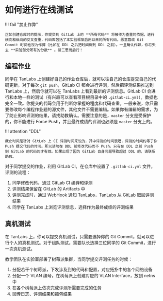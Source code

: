 # 如何进行在线测试

!!! fail "禁止作弊"

    正如创建仓库时的提示，你提交到 GitLab 上的 **所有代码** 将被作为查重的依据，进行横向和纵向的交叉查重，代码库包括了本实验框架启用以来的所有代码。恶意篡改 Git Commit 时间也视为作弊（比如在 DDL 之后把时间调到 DDL 之前）。一旦确认作弊，你将失去 **实验部分所有的分数** 。请三思而后行！

## 编程作业

同学在 TanLabs 上创建好自己的作业仓库后，就可以往自己的仓库提交自己的代码更新。对于每次 `git push`，GitLab CI 都会进行评测，然后把评测结果推送到 TanLabs 上，然后你就可以在 TanLabs 上看到最新的评测信息。GitLab CI 会进行和本地一样的测试（有兴趣可以查看项目根目录中的 `.gitlab-ci.yml`），数据也完全一致。你提交的代码会用于判断你掌握的程度和代码查重。一般来说，你只需要修改每个编程作业题的源文件，其他文件不需要编辑。如果你有编辑的需求，为了防止影响评测的结果，请找助教确认。需要注意的是，`master` 分支是受保护的，你不能进行 Force Push，并且最终成绩的评测也必须是 `master` 分支上的。

!!! attention "DDL"

    截止时间是针对 GitLab 上 CI 评测时间来说的，其中评测的时间很短，评测的时间约等于你 Push 提交代码的时间。所以请勿在 DDL 前修改代码而不 Push，只有在 DDL 之前 Push 到 GitLab 的代码的才有效。如果出现了因为 GitLab 自身问题导致超过 DDL 的，请联系助教。

对于同学提交的作业，利用 GitLab CI，在仓库中设置了 `.gitlab-ci.yml` 文件，评测的流程：

1. 同学修改代码，通过 GitLab CI 编译和评测
2. 评测结果保留在 GitLab 的 Artifacts 中
3. 评测完成时，通过 WebHook 通知 TanLabs，TanLabs 从 GitLab 取回评测结果
4. 同学在 TanLabs 上浏览评测信息，选择作为最终成绩的评测结果

## 真机测试

在 TanLabs 上，你可以提交真机测试，只需要选择你的 Git Commit，就可以进行个人的真机测试。对于组队测试，需要队长选择三位同学的 Git Commit，进行一次真机测试。

教学团队在实验室部署了树莓派集群，当同学提交评测任务的时候：

1. 分配若干个树莓派，下发涉及到的代码和配置，对应拓扑中的各个网络设备
2. 分配一个 VLAN 编号，在树莓派上创建对应的 VLAN Interface，放到 netns 中
3. 在各个树莓派上依次完成评测所需要完成的任务
4. 回传日志、评测结果和抓包结果
